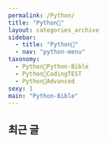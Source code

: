 ```yaml
---
permalink: /Python/
title: "Python🐸"
layout: categories_archive
sidebar:
  - title: "Python🐸"
  - nav: "python-menu"
taxonomy:
  - Python🐸Python-Bible
  - Python🐸CodingTEST
  - Python🐸Advanced
sexy: 1
main: "Python-Bible"
---
```



## 최근 글